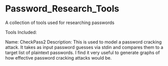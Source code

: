 # Password_Research_Tools
A collection of tools used for researching passwords

Tools Included:

Name: CheckPass2
Description: This is used to model a password cracking attack. It takes as input password guesses via stdin and compares them to a target list of plaintext passwords. I find it very useful to generate graphs of how effective password cracking attacks would be.
